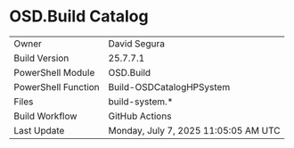 ﻿# OSD.Build Catalog

| | |
|-|-|
| Owner | David Segura |
| Build Version | 25.7.7.1 |
| PowerShell Module | OSD.Build |
| PowerShell Function | Build-OSDCatalogHPSystem |
| Files | build-system.* |
| Build Workflow | GitHub Actions |
| Last Update | Monday, July 7, 2025 11:05:05 AM UTC |
